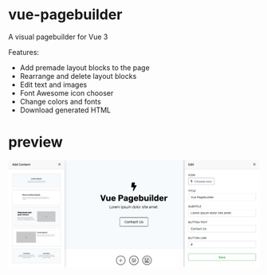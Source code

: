 # vue-pagebuilder

A visual pagebuilder for Vue 3

Features:

-   Add premade layout blocks to the page
-   Rearrange and delete layout blocks
-   Edit text and images
-   Font Awesome icon chooser
-   Change colors and fonts
-   Download generated HTML

# preview

![App Preview](https://github.com/dashpilot/vue-pagebuilder/blob/main/editor/img/app-preview2.png?raw=true)
